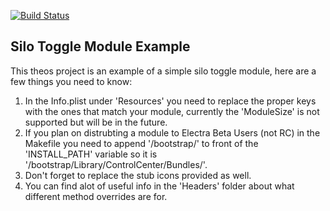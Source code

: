 [![Build Status](https://travis-ci.org/ioscreatix/SiloToggleModule.svg?branch=master)](https://travis-ci.org/ioscreatix/SiloToggleModule)
## Silo Toggle Module Example

This theos project is an example of a simple silo toggle module, here are a few things you need to know:

1. In the Info.plist under 'Resources' you need to replace the proper keys with the ones that match your module, currently the 'ModuleSize' is not supported but will be in the future.
2. If you plan on distrubting a module to Electra Beta Users (not RC) in the Makefile you need to append '/bootstrap/' to front of the 'INSTALL_PATH' variable so it is '/bootstrap/Library/ControlCenter/Bundles/'.
3. Don't forget to replace the stub icons provided as well.
4. You can find alot of useful info in the 'Headers' folder about what different method overrides are for.
